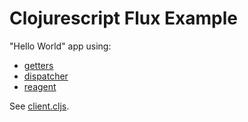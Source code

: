 # Clojurescript Flux Example

"Hello World" app using:

- [getters](https://github.com/colinkahn/colinkahn.flux.getters)
- [dispatcher](https://github.com/colinkahn/colinkahn.flux.dispatcher)
- [reagent](https://github.com/reagent-project/reagent)

See
[client.cljs](https://github.com/colinkahn/cljs-flux-greeting/blob/master/src/cljs/greeting/client.cljs).
